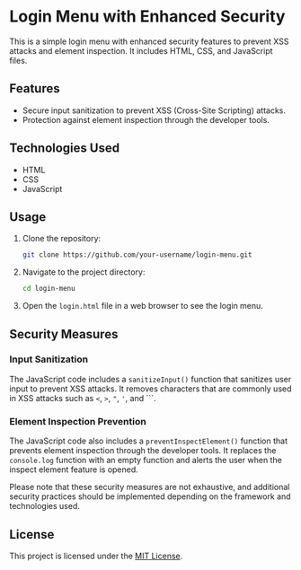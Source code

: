 # Login Menu with Enhanced Security

This is a simple login menu with enhanced security features to prevent XSS attacks and element inspection. It includes HTML, CSS, and JavaScript files.

## Features

- Secure input sanitization to prevent XSS (Cross-Site Scripting) attacks.
- Protection against element inspection through the developer tools.

## Technologies Used

- HTML
- CSS
- JavaScript

## Usage

1. Clone the repository:

   ```bash
   git clone https://github.com/your-username/login-menu.git
   ```

2. Navigate to the project directory:

   ```bash
   cd login-menu
   ```

3. Open the `login.html` file in a web browser to see the login menu.

## Security Measures

### Input Sanitization

The JavaScript code includes a `sanitizeInput()` function that sanitizes user input to prevent XSS attacks. It removes characters that are commonly used in XSS attacks such as `<`, `>`, `"`, `'`, and ```.

### Element Inspection Prevention

The JavaScript code also includes a `preventInspectElement()` function that prevents element inspection through the developer tools. It replaces the `console.log` function with an empty function and alerts the user when the inspect element feature is opened.

Please note that these security measures are not exhaustive, and additional security practices should be implemented depending on the framework and technologies used.

## License

This project is licensed under the [MIT License](LICENSE).
```

